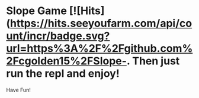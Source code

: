 
# Slope Game </a>[![Hits](https://hits.seeyoufarm.com/api/count/incr/badge.svg?url=https%3A%2F%2Fgithub.com%2Fcgolden15%2FSlope-. Then just run the repl and enjoy!
Have Fun!
